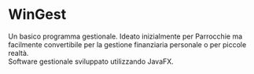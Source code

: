 # WinGest
Un basico programma gestionale. Ideato inizialmente per Parrocchie ma facilmente convertibile per la gestione finanziaria personale o per piccole realtà.\
Software gestionale sviluppato utilizzando JavaFX.
